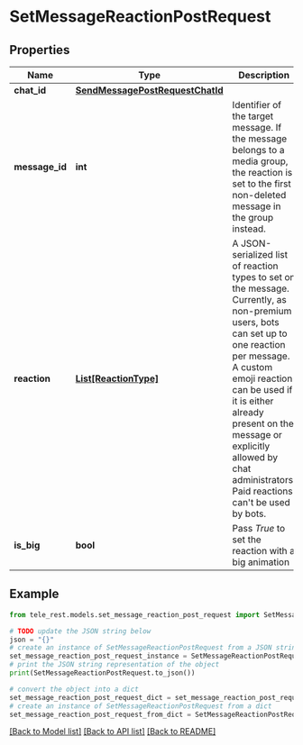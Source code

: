 # SetMessageReactionPostRequest


## Properties

Name | Type | Description | Notes
------------ | ------------- | ------------- | -------------
**chat_id** | [**SendMessagePostRequestChatId**](SendMessagePostRequestChatId.md) |  | 
**message_id** | **int** | Identifier of the target message. If the message belongs to a media group, the reaction is set to the first non-deleted message in the group instead. | 
**reaction** | [**List[ReactionType]**](ReactionType.md) | A JSON-serialized list of reaction types to set on the message. Currently, as non-premium users, bots can set up to one reaction per message. A custom emoji reaction can be used if it is either already present on the message or explicitly allowed by chat administrators. Paid reactions can&#39;t be used by bots. | [optional] 
**is_big** | **bool** | Pass *True* to set the reaction with a big animation | [optional] 

## Example

```python
from tele_rest.models.set_message_reaction_post_request import SetMessageReactionPostRequest

# TODO update the JSON string below
json = "{}"
# create an instance of SetMessageReactionPostRequest from a JSON string
set_message_reaction_post_request_instance = SetMessageReactionPostRequest.from_json(json)
# print the JSON string representation of the object
print(SetMessageReactionPostRequest.to_json())

# convert the object into a dict
set_message_reaction_post_request_dict = set_message_reaction_post_request_instance.to_dict()
# create an instance of SetMessageReactionPostRequest from a dict
set_message_reaction_post_request_from_dict = SetMessageReactionPostRequest.from_dict(set_message_reaction_post_request_dict)
```
[[Back to Model list]](../README.md#documentation-for-models) [[Back to API list]](../README.md#documentation-for-api-endpoints) [[Back to README]](../README.md)


